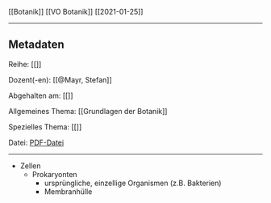 [[Botanik]] [[VO Botanik]] [[2021-01-25]]

---

## Metadaten

Reihe: [[]]

Dozent(-en): [[@Mayr, Stefan]]

Abgehalten am: [[]]

Allgemeines Thema: [[Grundlagen der Botanik]]

Spezielles Thema: [[]]

Datei: [PDF-Datei](zotero://open-pdf/0_PH2Q82N7)

---

- Zellen
	- Prokaryonten	
		- ursprüngliche, einzellige Organismen (z.B. Bakterien)
		- Membranhülle